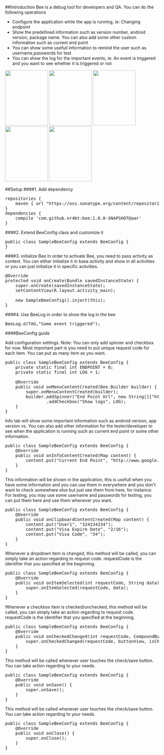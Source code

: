 ##Introduction
Bee is a debug tool for developers and QA. You can do the following operations 
<ul>
<li>Configure the application while the app is running, ie: Changing endpoint</li>
<li>Show the predefined information such as version number, android version, package name. You can also add some other custom information such as current end point</li>
<li>You can show some usefull information to remind the user such as username,passwords for test</li>
<li>You can show the log for the important events, ie: An event is triggered and you want to see whether it is triggered or not</li>
</ul>

<img src='https://github.com/nr4bt/bee/blob/master/images/bee1.png' width='140' height='180'></img>
<img src='https://github.com/nr4bt/bee/blob/master/images/bee2.png' width='140' height='180'></img>
<img src='https://github.com/nr4bt/bee/blob/master/images/bee3.png' width='140' height='180'></img>
<img src='https://github.com/nr4bt/bee/blob/master/images/bee4.png' width='140' height='180'></img>
<img src='https://github.com/nr4bt/bee/blob/master/images/bee5.png' width='140' height='180'></img>

##Setup
####1. Add dependency

<pre>
repositories {
    maven { url "https://oss.sonatype.org/content/repositories/snapshots/"}
}
dependencies {
    compile 'com.github.nr4bt:bee:1.0.0-SNAPSHOT@aar'
}
</pre>

####2. Extend BeeConfig class and customize it

<pre>
public class SampleBeeConfig extends BeeConfig {
}
</pre>

####3. initialize Bee
In order to activate Bee, you need to pass activity as context. You can either initialize it in base activity and show in all activities or you can just initialize it in specific activities. 

<pre>
@Override
protected void onCreate(Bundle savedInstanceState) {
    super.onCreate(savedInstanceState);
    setContentView(R.layout.activity_main);

    new SampleBeeConfig().inject(this);
}
</pre>

####4. Use BeeLog in order to show the log in the bee

<pre>
BeeLog.d(TAG,"Some event triggered");
</pre>

####BeeConfig guide

Add configuration settings. Note: You can only add spinner and checkbox for now. Most important part is you need to put unique request code for each item. You can put as many item as you want. 

<pre>
public class SampleBeeConfig extends BeeConfig {
    private static final int ENDPOINT = 0;
    private static final int LOG = 1;
    
    @Override
    public void onMenuContentCreated(Bee.Builder builder) {
        super.onMenuContentCreated(builder);
        builder.addSpinner("End Point Url", new String[]{"http://www.google.com"}, ENDPOINT)
                .addCheckbox("Show logs", LOG);
    }
}
</pre>

Info tab will show some important information such as android version, app version vs. You can also add other information for the tester/developer to see when the application is running such as current end point or some other information.
    
<pre>
public class SampleBeeConfig extends BeeConfig {
    @Override
    public void onInfoContentCreated(Map<String, String> content) {
        content.put("Current End Point", "http://www.google.com");
    }
}
</pre>

This information will be shown in the application, this is usefull when you have some information and you can use them in everywhere and you don't want to check somewhere else but just see them from here, for instance: For testing, you may use some username and passwords for testing, you can put them here and use them whenever you want.
        
<pre>
public class SampleBeeConfig extends BeeConfig {
    @Override
    public void onClipboardContentCreated(Map<String, String> content) {
        content.put("User1", "324234234");
        content.put("Visa Expire Date", "2/16");
        content.put("Visa Code", "34");
    }
}
</pre>

Whenever a dropdown item is changed, this method will be called, you can simply take an action regarding to request code. requestCode is the identifier that you specified at the beginning.

<pre>
public class SampleBeeConfig extends BeeConfig {
    @Override
    public void onItemSelected(int requestCode, String data) {
        super.onItemSelected(requestCode, data);
    }
}
</pre>

Whenever a checkbox item is checked/unchecked, this method will be called, you can simply take an action regarding to request code. requestCode is the identifier that you specified at the beginning.

<pre>
public class SampleBeeConfig extends BeeConfig {
    @Override
    public void onCheckedChanged(int requestCode, CompoundButton buttonView, boolean isChecked) {
        super.onCheckedChanged(requestCode, buttonView, isChecked);
    }
}
</pre>

This method will be called whenever user touches the check/save button. You can take action regarding to your needs.

<pre>
public class SampleBeeConfig extends BeeConfig {
    @Override
    public void onSave() {
        super.onSave();
    }
}
</pre>

This method will be called whenever user touches the check/save button. You can take action regarding to your needs.

<pre>
public class SampleBeeConfig extends BeeConfig {
    @Override
    public void onClose() {
        super.onClose();
    }
}
</pre>
